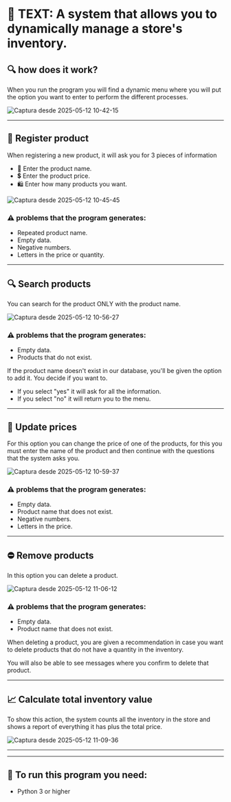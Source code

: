 # 🧠 TEXT: A system that allows you to dynamically manage a store's inventory.

## 🔍 how does it work?

When you run the program you will find a dynamic menu where you will put the option you want to enter to perform the different processes.

![Captura desde 2025-05-12 10-42-15](https://github.com/user-attachments/assets/fba448ac-4bd7-4cae-910c-ffaa9c60273d)


---

## 💾 Register product

When registering a new product, it will ask you for 3 pieces of information

- 🛒 Enter the product name.
- 💲 Enter the product price.
- 🛍️ Enter how many products you want.

![Captura desde 2025-05-12 10-45-45](https://github.com/user-attachments/assets/c6df25d9-5d5f-4961-8a2d-0bebfe5b7ae1)

### ⚠️ problems that the program generates:
- Repeated product name.
- Empty data.
- Negative numbers.
- Letters in the price or quantity.

---

## 🔍 Search products

You can search for the product ONLY with the product name.

![Captura desde 2025-05-12 10-56-27](https://github.com/user-attachments/assets/6a1a4d68-d787-4a01-af52-3d7f2d21a3bf)

### ⚠️ problems that the program generates:
- Empty data.
- Products that do not exist.

If the product name doesn't exist in our database, you'll be given the option to add it. You decide if you want to.

- If you select "yes" it will ask for all the information.
- If you select "no" it will return you to the menu.

---

## 🔄 Update prices
For this option you can change the price of one of the products, for this you must enter the name of the product and then continue with the questions that the system asks you.

![Captura desde 2025-05-12 10-59-37](https://github.com/user-attachments/assets/59b0429a-2a8e-4217-a04a-0cf2ee49c41b)


### ⚠️ problems that the program generates:
- Empty data.
- Product name that does not exist.
- Negative numbers.
- Letters in the price.

---

## ⛔ Remove products
In this option you can delete a product.

![Captura desde 2025-05-12 11-06-12](https://github.com/user-attachments/assets/1d22fa6e-1754-4097-8b82-8452627b060e)


### ⚠️ problems that the program generates:
- Empty data.
- Product name that does not exist.

When deleting a product, you are given a recommendation in case you want to delete products that do not have a quantity in the inventory.

You will also be able to see messages where you confirm to delete that product.

---

## 📈 Calculate total inventory value
To show this action, the system counts all the inventory in the store and shows a report of everything it has plus the total price.

![Captura desde 2025-05-12 11-09-36](https://github.com/user-attachments/assets/e0cc4ad2-0a26-4803-8b87-960452005194)

---
---

##  📌 To run this program you need:
- Python 3 or higher

